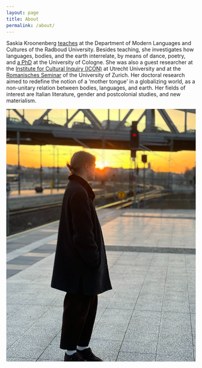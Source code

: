 ```yaml
---
layout: page
title: About
permalink: /about/
---
```


Saskia Kroonenberg [teaches](https://www.ru.nl/en/people/kroonenberg-s) at the Department of Modern Languages and Cultures of the Radboud University. Besides teaching, she investigates how languages, bodies, and the earth interrelate, by means of dance, poetry, and [a PhD](https://artes.phil-fak.uni-koeln.de/41302.html) at the University of Cologne. She was also a guest researcher at the [Institute for Cultural Inquiry (ICON)](https://www.uu.nl/en/research/institute-for-cultural-inquiry) at Utrecht University and at the [Romanisches Seminar](https://www.rose.uzh.ch/de.html) of the University of Zurich. Her doctoral research aimed to redefine the notion of a ‘mother tongue’ in a globalizing world, as a non-unitary relation between bodies, languages, and earth. Her fields of interest are Italian literature, gender and postcolonial studies, and new materialism. 

![Portrait of Saskia Kroonenberg](/assets/picture-saskia-in-the-sun.jpeg)

